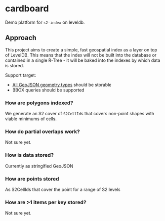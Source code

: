 # cardboard

Demo platform for `s2-index` on leveldb.

## Approach

This project aims to create a simple, fast geospatial index as a layer on top of LevelDB. This means that the index will not be built into the database or contained in a single R-Tree - it will be baked into the indexes by which data is stored.

Support target:

* [All GeoJSON geometry types](http://geojson.org/geojson-spec.html#geometry-objects) should be storable
* BBOX queries should be supported

### How are polygons indexed?

We generate an S2 cover of `S2CellId`s that covers non-point shapes with viable minimums of cells.

### How do partial overlaps work?

Not sure yet.

### How is data stored?

Currently as stringified GeoJSON

### How are points stored

As S2CellIds that cover the point for a range of S2 levels

### How are >1 items per key stored?

Not sure yet.
